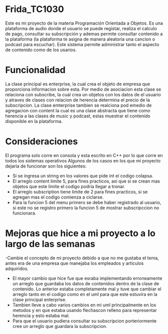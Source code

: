 # Frida_TC1030
Este es mi proyecto de la materia Programación Orientada a Objetos. Es una plataforma de audio donde el usuario se puede registar, realiza el calculo de pago, consultar su subscripción y ademas permite consultar contenido a la plataforma (la plataforma te asigna de manera aleatoria una cancion o podcast para escuchar). Este sistema permite administrar tanto el aspecto de  contenido como de los usarios. 

# Funcionalidad
La clase principal es enterprise, la cual crea el objeto de empresa que proporciona informacion sobre esta. Por medio de asociacion esta clase se relaciona con subscribe, la cual crea un objetos con los datos de el usuario y atraves de clases con relacion de herencia determina el precio de la subscripcion. La clase emterprise tambien se realciona pod emedio de agregacion con content la cual es una clase abstracta que tiene como herencia a las clases de music y podcast, estas muestrar el contenido disponible en la plataforma.

# Consideraciones
El programa solo corre en consola y esta escrito en C++ por lo que corre en todos los sistemas operativos
Algunos de los casos en los que mi proyecto dejaria de funcionar son los siguientes: 
- Si se ingresa un string en los valores que pide int el codigo colapsa. 
- El arreglo content limite 5, para fines practicos, asi que si se crean mas objetos que este limite el codigo podria llegar a tronar.
- El arreglo subscription tiene limite de 2 para fines practicos, si se agregan mas el codigo comienza a ciclarse.
- Para la funcion 5 del menu primero se debe haber registrado al usuario, si este no se registro primero la funcion 5 de mostrar subscripccion no funcionara. 

# Mejoras que hice a mi proyecto a lo largo de las semanas 
-Cambie el concepto de mi proyecto debido a que no me gustaba el tema, antes era de una empresa que manejaba los empleados y articulos adquiridos. 
- El mayor cambio que hice fue que esraba implementando erroneamente un arreglo que guardaba los datos de contenidos dentro de la clase de contenido. Lo anterior estaba completamente mal y tuve que cambiar el arreglo tanto en el codigo como en el uml para que este estuvira en la clase principal enterprise. 
- Tambien lleve a cabo varios cambios en mi uml principalmente en los metodos y en que estaba usando flechascon relleno para representar herencia y esto estaba mal.
- Para que el usuario pudiera consultar su subscripcion porteriormente cree un arreglo que guardara la subscripcion. 

